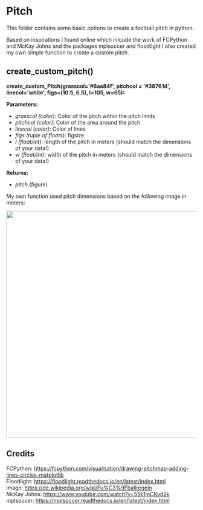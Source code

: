 # Pitch

This folder contains some basic options to create a football pitch in python. <br>

Based on inspirations I found online which inlcude the work of FCPython and McKay Johns and the packages mplsoccer and floodlight I also created my own simple function to create a custom pitch. <br>

## create_custom_pitch()

**create_custom_Pitch(grasscol='#6aa84f', pitchcol = '#38761d', linecol='white', figs=(10.5, 6.5), l=105, w=65):** <br>

**Parameters:** 

+ *grasscol (color)*: Color of the pitch within the pitch limits
+ *pitchcol (color)*: Color of the area around the pitch
+ *linecol (color)*: Color of lines
+ *figs (tuple of floats)*: figsize
+ *l (float/int)*: length of the pitch in meters (should match the dimensions of your data!)
+ *w (float/int)*: width of the pitch in meters (should match the dimensions of your data!)

**Returns:**

+ *pitch* (figure)
  

My own function used pitch dimensions based on the following image in meters: <br>

<img src="https://github.com/DavidB1999/My_Football_Analytics/blob/main/Basics/Pitch/Fu%C3%9Fballfeld.png" width="600" />




## Credits

FCPython: https://fcpython.com/visualisation/drawing-pitchmap-adding-lines-circles-matplotlib <br>
Floodlight: https://floodlight.readthedocs.io/en/latest/index.html <br>
image: https://de.wikipedia.org/wiki/Fu%C3%9Fballregeln <br>
McKay Johns: https://www.youtube.com/watch?v=55k1mCRyd2k <br>
mplsoccer: https://mplsoccer.readthedocs.io/en/latest/index.html <br>
